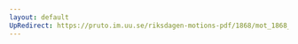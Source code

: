 ```yaml
---
layout: default
UpRedirect: https://pruto.im.uu.se/riksdagen-motions-pdf/1868/mot_1868__ak__62/mot_1868__ak__62-002.pdf
---
```

